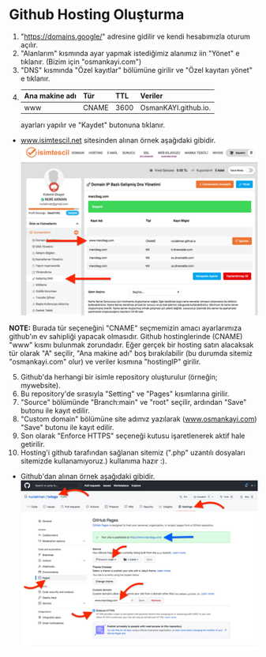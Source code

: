 # Github Hosting Oluşturma

1. "https://domains.google/" adresine gidilir ve kendi hesabımızla oturum açılır.
2. "Alanlarım" kısmında ayar yapmak istediğimiz alanımız iin "Yönet" e tıklanır. (Bizim için "osmankayi.com")
3. "DNS" kısmında "Özel kayıtlar" bölümüne girilir ve "Özel kayıtarı yönet" e tıklanır.
4. | Ana makine adı | Tür   | TTL  | Veriler              |
   | -------------- | ----- | ---- | -------------------- |
   | www            | CNAME | 3600 | OsmanKAYI.github.io. |
   ayarları yapılır ve "Kaydet" butonuna tıklanır.

- www.isimtescil.net sitesinden alınan örnek aşağıdaki gibidir.
  <img src="isimtescil.jpeg">

**NOTE:** Burada tür seçeneğini "CNAME" seçmemizin amacı ayarlarımıza github'ın ev sahipliği yapacak olmasıdır. Github hostinglerinde (CNAME) "www" kısmı bulunmak zorundadır. Eğer gerçek bir hosting satın alacaksak tür olarak "A" seçilir, "Ana makine adı" boş bırakılabilir (bu durumda sitemiz "osmankayi.com" olur) ve veriler kısmına "hostingIP" girilir.

5. Github'da herhangi bir isimle repository oluşturulur (örneğin; mywebsite).
6. Bu repository'de sırasıyla "Setting" ve "Pages" kısımlarına girilir.
7. "Source" bölümünde "Branch:main" ve "root" seçilir, ardından "Save" butonu ile kayıt edilir.
8. "Custom domain" bölümüne site adımız yazılarak (www.osmankayi.com) "Save" butonu ile kayıt edilir.
9. Son olarak "Enforce HTTPS" seçeneği kutusu işaretlenerek aktif hale getirilir.
10. Hosting'i github tarafından sağlanan sitemiz (".php" uzantılı dosyaları sitemizde kullanamıyoruz.) kullanıma hazır :).

- Github'dan alınan örnek aşağıdaki gibidir.
  <img src="github.jpeg">
